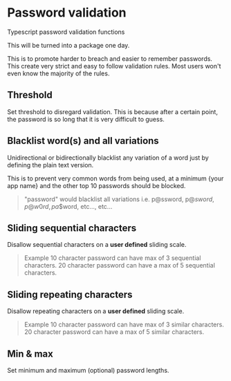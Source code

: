 # Password validation
Typescript password validation functions

This will be turned into a package one day. 

This is to promote harder to breach and easier to remember passwords.  This create very strict and easy to follow validation rules.  Most users won't even know the majority of the rules.

## Threshold

Set threshold to disregard validation. This is because after a certain point, the password is so long that it is very difficult to guess.

## Blacklist word(s) and all variations

Unidirectional or bidirectionally blacklist any variation of a word just by defining the plain text version.

This is to prevent very common words from being used, at a minimum {your app name} and the other top 10 passwords should be blocked.

> "password" would blacklist all variations i.e. p@ssword, p@$sword, p@$$w0rd, pa$$word, etc..., etc...

## Sliding sequential characters

Disallow sequential characters on a **user defined** sliding scale.

> Example 
> 10 character password can have max of 3 sequential characters.
> 20 character password can have a max of 5 sequential characters.

## Sliding repeating characters

Disallow repeating characters on a **user defined** sliding scale.

> Example 
> 10 character password can have max of 3 similar characters.
> 20 character password can have a max of 5 similar characters.

## Min & max

Set minimum and maximum (optional) password lengths.
